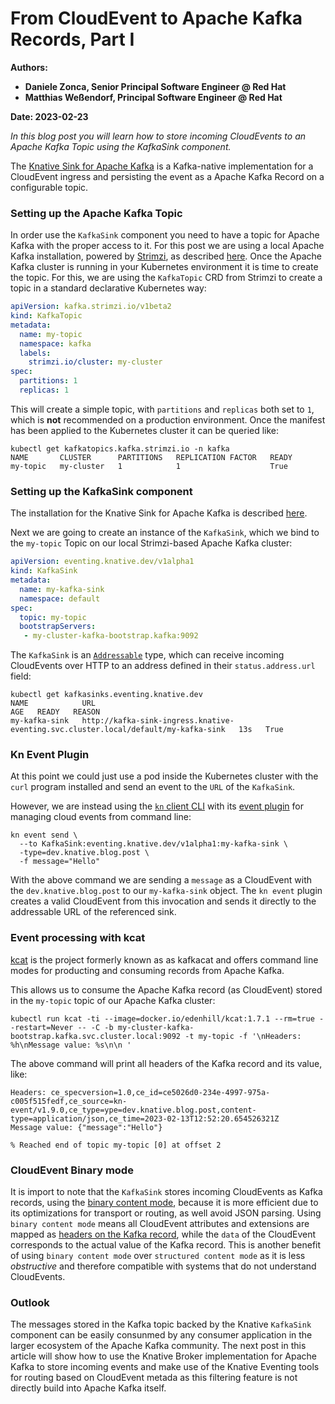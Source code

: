 # From CloudEvent to Apache Kafka Records, Part I

**Authors:**
* **Daniele Zonca, Senior Principal Software Engineer @ Red Hat**
* **Matthias Weßendorf, Principal Software Engineer @ Red Hat**

**Date: 2023-02-23**

_In this blog post you will learn how to store incoming CloudEvents to an Apache Kafka Topic using the KafkaSink component._


The [Knative Sink for Apache Kafka](https://knative.dev/docs/eventing/sinks/kafka-sink/) is a Kafka-native implementation for a CloudEvent ingress and persisting the event as a Apache Kafka Record on a configurable topic.


### Setting up the Apache Kafka Topic

In order use the `KafkaSink` component you need to have a topic for Apache Kafka with the proper access to it. For this post we are using a local Apache Kafka installation, powered by [Strimzi](https://strimzi.io), as described [here](https://knative.dev/blog/articles/single-node-kafka-development/). Once the Apache Kafka cluster is running in your Kubernetes environment it is time to create the topic. For this, we are using the `KafkaTopic` CRD from Strimzi to create a topic in a standard declarative Kubernetes way:

```yaml
apiVersion: kafka.strimzi.io/v1beta2
kind: KafkaTopic
metadata:
  name: my-topic
  namespace: kafka
  labels:
    strimzi.io/cluster: my-cluster
spec:
  partitions: 1
  replicas: 1
```

This will create a simple topic, with `partitions` and `replicas` both set to `1`, which is **not** recommended on a production environment. Once the manifest has been applied to the Kubernetes cluster it can be queried like:

```
kubectl get kafkatopics.kafka.strimzi.io -n kafka
NAME       CLUSTER      PARTITIONS   REPLICATION FACTOR   READY
my-topic   my-cluster   1            1                    True

```

### Setting up the KafkaSink component


The installation for the Knative Sink for Apache Kafka is described [here](https://knative.dev/docs/eventing/sinks/kafka-sink/).

Next we are going to create an instance of the `KafkaSink`, which we bind to the `my-topic` Topic on our local Strimzi-based Apache Kafka cluster:

```yaml
apiVersion: eventing.knative.dev/v1alpha1
kind: KafkaSink
metadata:
  name: my-kafka-sink
  namespace: default
spec:
  topic: my-topic
  bootstrapServers:
   - my-cluster-kafka-bootstrap.kafka:9092
```

The `KafkaSink` is an [`Addressable`](https://knative.dev/docs/eventing/sinks/) type, which can receive incoming CloudEvents over HTTP to an address defined in their `status.address.url` field:

```
kubectl get kafkasinks.eventing.knative.dev
NAME            URL                                                                                  AGE   READY   REASON
my-kafka-sink   http://kafka-sink-ingress.knative-eventing.svc.cluster.local/default/my-kafka-sink   13s   True
```

### Kn Event Plugin

At this point we could just use a pod inside the Kubernetes cluster with the `curl` program installed and send an event to the `URL` of the `KafkaSink`.

However, we are instead using the [`kn` client CLI](https://github.com/knative/client) with its [event plugin](https://github.com/knative-sandbox/kn-plugin-event) for managing cloud events from command line:

```
kn event send \
  --to KafkaSink:eventing.knative.dev/v1alpha1:my-kafka-sink \
  -type=dev.knative.blog.post \
  -f message="Hello"
```

With the above command we are sending a `message` as a CloudEvent with the `dev.knative.blog.post` to our `my-kafka-sink` object. The `kn event` plugin creates a valid CloudEvent from this invocation and sends it directly to the addressable URL of the referenced sink.


### Event processing with kcat

[kcat](https://github.com/edenhill/kcat) is the project formerly known as as kafkacat and offers command line modes for producting and consuming records from Apache Kafka.

This allows us to consume the Apache Kafka record (as CloudEvent) stored in the `my-topic` topic of our Apache Kafka cluster:

```
kubectl run kcat -ti --image=docker.io/edenhill/kcat:1.7.1 --rm=true --restart=Never -- -C -b my-cluster-kafka-bootstrap.kafka.svc.cluster.local:9092 -t my-topic -f '\nHeaders: %h\nMessage value: %s\n\n '
```
The above command will print all headers of the Kafka record and its value, like:

```
Headers: ce_specversion=1.0,ce_id=ce5026d0-234e-4997-975a-c005f515fedf,ce_source=kn-event/v1.9.0,ce_type=ype=dev.knative.blog.post,content-type=application/json,ce_time=2023-02-13T12:52:20.654526321Z
Message value: {"message":"Hello"}

% Reached end of topic my-topic [0] at offset 2
```

### CloudEvent Binary mode


It is import to note that the `KafkaSink` stores incoming CloudEvents as Kafka records, using the [binary content mode](https://github.com/cloudevents/spec/blob/v1.0.2/cloudevents/bindings/kafka-protocol-binding.md#32-binary-content-mode), because it is more efficient due to its optimizations for transport or routing, as well avoid JSON parsing. Using `binary content mode` means all CloudEvent attributes and extensions are mapped as [headers on the Kafka record](https://github.com/cloudevents/spec/blob/v1.0.2/cloudevents/bindings/kafka-protocol-binding.md#323-metadata-headers), while the `data` of the CloudEvent corresponds to the actual value of the Kafka record. This is another benefit of using `binary content mode` over `structured content mode` as it is less _obstructive_ and therefore compatible with systems that do not understand CloudEvents.

### Outlook

The messages stored in the Kafka topic backed by the Knative `KafkaSink` component can be easily consunmed by any consumer application in the larger ecosystem of the Apache Kafka community. The next post in this article will show how to use the Knative Broker implementation for Apache Kafka to store incoming events and make use of the Knative Eventing tools for routing based on CloudEvent metada as this filtering feature is not directly build into Apache Kafka itself.
